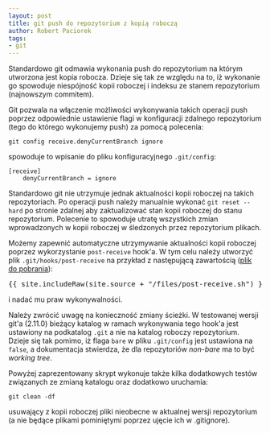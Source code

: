 ```yaml
---
layout: post
title: git push do repozytorium z kopią roboczą
author: Robert Paciorek
tags:
- git
---
```


Standardowo git odmawia wykonania push do repozytorium na którym utworzona jest kopia robocza.
Dzieje się tak ze względu na to, iż wykonanie go spowoduje niespójność kopii roboczej i indeksu ze stanem repozytorium (najnowszym commitem).

Git pozwala na włączenie możliwości wykonywania takich operacji push poprzez odpowiednie ustawienie flagi w konfiguracji zdalnego repozytorium (tego do którego wykonujemy push) za pomocą polecenia:

	git config receive.denyCurrentBranch ignore

spowoduje to wpisanie do pliku konfiguracyjnego `.git/config`:

	[receive]
		denyCurrentBranch = ignore

Standardowo git nie utrzymuje jednak aktualności kopii roboczej na takich repozytoriach.
Po operacji push należy manualnie wykonać `git reset --hard` po stronie zdalnej aby zaktualizować stan kopii roboczej do stanu repozytorium.
Polecenie to spowoduje utratę wszystkich zmian wprowadzonych w kopii roboczej w śledzonych przez repozytorium plikach.

Możemy zapewnić automatyczne utrzymywanie aktualności kopii roboczej poprzez wykorzystanie `post-receive` hook'a.
W tym celu należy utworzyć plik `.git/hooks/post-receive` na przykład z następującą zawartością ([plik do pobrania](/files/post-receive.sh)):

<pre>{{ site.includeRaw(site.source + "/files/post-receive.sh") }}</pre>

i nadać mu praw wykonywalności.

Należy zwrócić uwagę na konieczność zmiany ścieżki.
W testowanej wersji git'a (2.11.0) bieżący katalog w ramach wykonywania tego hook'a jest ustawiony na podkatalog `.git` a nie na katalog roboczy repozytorium.
Dzieje się tak pomimo, iż flaga `bare` w pliku `.git/config` jest ustawiona na `false`, a dokumentacja stwierdza, że dla repozytoriów *non-bare* ma to być *working tree*.

Powyżej zaprezentowany skrypt wykonuje także kilka dodatkowych testów związanych ze zmianą katalogu oraz dodatkowo uruchamia:

	git clean -df

usuwający z kopii roboczej pliki nieobecne w aktualnej wersji repozytorium (a nie będące plikami pominiętymi poprzez ujęcie ich w .gitignore).

